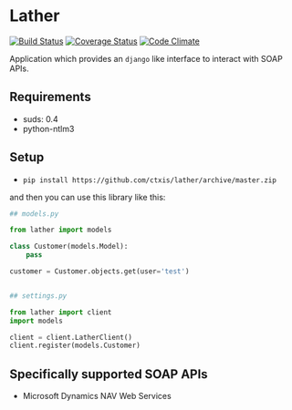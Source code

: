 # Lather
[![Build Status](https://travis-ci.org/ctxis/lather.svg?branch=master)](https://travis-ci.org/ctxis/lather)
[![Coverage Status](https://coveralls.io/repos/github/ctxis/lather/badge.svg?branch=master)](https://coveralls.io/github/ctxis/lather?branch=master)
[![Code Climate](https://codeclimate.com/github/ctxis/lather/badges/gpa.svg)](https://codeclimate.com/github/ctxis/lather)

Application which provides an `django` like interface to interact with SOAP APIs.

## Requirements
* suds: 0.4
* python-ntlm3

## Setup
* `pip install https://github.com/ctxis/lather/archive/master.zip`

and then you can use this library like this:

```python
## models.py

from lather import models

class Customer(models.Model):
    pass

customer = Customer.objects.get(user='test')


## settings.py

from lather import client
import models

client = client.LatherClient()
client.register(models.Customer)
```

## Specifically supported SOAP APIs
* Microsoft Dynamics NAV Web Services